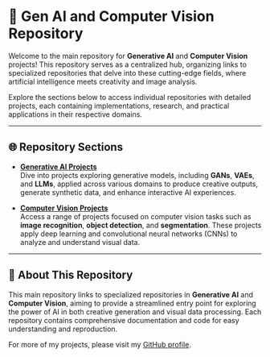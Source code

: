 # 🤖 Gen AI and Computer Vision Repository

Welcome to the main repository for **Generative AI** and **Computer Vision** projects! This repository serves as a centralized hub, organizing links to specialized repositories that delve into these cutting-edge fields, where artificial intelligence meets creativity and image analysis.

Explore the sections below to access individual repositories with detailed projects, each containing implementations, research, and practical applications in their respective domains.

---

## 🌐 Repository Sections

- [**Generative AI Projects**](https://github.com/muriloms/gen-ai-projects)  
  Dive into projects exploring generative models, including **GANs**, **VAEs**, and **LLMs**, applied across various domains to produce creative outputs, generate synthetic data, and enhance interactive AI experiences.

- [**Computer Vision Projects**](https://github.com/muriloms/cv-ai-projects)  
  Access a range of projects focused on computer vision tasks such as **image recognition**, **object detection**, and **segmentation**. These projects apply deep learning and convolutional neural networks (CNNs) to analyze and understand visual data.

---

## 📄 About This Repository

This main repository links to specialized repositories in **Generative AI** and **Computer Vision**, aiming to provide a streamlined entry point for exploring the power of AI in both creative generation and visual data processing. Each repository contains comprehensive documentation and code for easy understanding and reproduction.

For more of my projects, please visit my [GitHub profile](https://github.com/muriloms).


